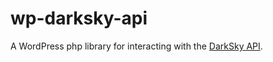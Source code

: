 # wp-darksky-api
A WordPress php library for interacting with the [DarkSky API](https://darksky.net/dev/).

